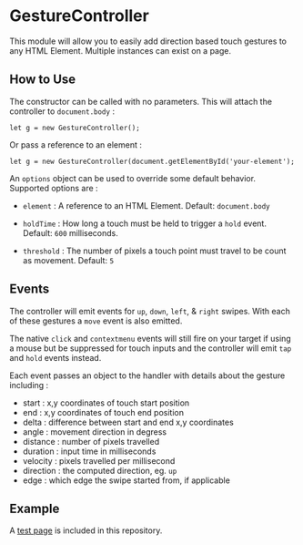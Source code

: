 # GestureController

This module will allow you to easily add direction based touch gestures to any HTML Element. Multiple instances can exist on a page.

## How to Use

The constructor can be called with no parameters. This will attach the controller to `document.body` :

```
let g = new GestureController();
```

Or pass a reference to an element :

```
let g = new GestureController(document.getElementById('your-element');
```

An `options` object can be used to override some default behavior. Supported options are :

- `element` : A reference to an HTML Element. 
   Default: `document.body`

- `holdTime` : How long a touch must be held to trigger a `hold` event. 
   Default: `600` milliseconds.

- `threshold` : The number of pixels a touch point must travel to be count as movement. 
    Default: `5`

## Events

The controller will emit events for `up`, `down`, `left`, & `right` swipes. With each of these gestures a `move` event is also emitted.

The native `click` and `contextmenu` events will still fire on your target if using a mouse but be suppressed for touch inputs and the controller will emit `tap` and `hold` events instead.

Each event passes an object to the handler with details about the gesture including :

- start : x,y coordinates of touch start position
- end : x,y coordinates of touch end position
- delta : difference between start and end x,y coordinates
- angle : movement direction in degress
- distance : number of pixels travelled
- duration : input time in milliseconds
- velocity : pixels travelled per millisecond
- direction : the computed direction, eg. `up`
- edge : which edge the swipe started from, if applicable

## Example

A [test page](test.html) is included in this repository.